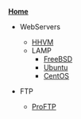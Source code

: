 [**Home**](index.md)  
 
- WebServers
    - [HHVM](linux/hhvm.md)
    - LAMP
         - [FreeBSD](linux/lamp_FreeBSD.md)
         - [Ubuntu](linux/ubuntu_lamp.md)
         - [CentOS](linux/centos_lamp.md)
 
 - FTP
    -  [ProFTP](linux/proftp.md)
